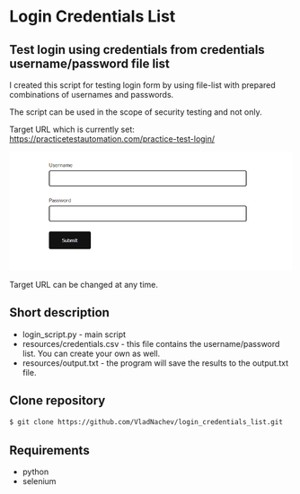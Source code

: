 # Login Credentials List
## Test login using credentials from credentials username/password file list
I created this script for testing login form by using file-list with prepared combinations of usernames and passwords. 

The script can be used in the scope of security testing and not only.

Target URL which is currently set: https://practicetestautomation.com/practice-test-login/

![](/resources/login_form.png?raw=true)

Target URL can be changed at any time.

## Short description
- login_script.py - main script 
- resources/credentials.csv - this file contains the username/password list. You can create your own as well. 
- resources/output.txt - the program will save the results to the output.txt file.

## Clone repository

```bash
$ git clone https://github.com/VladNachev/login_credentials_list.git
```

## Requirements
- python
- selenium